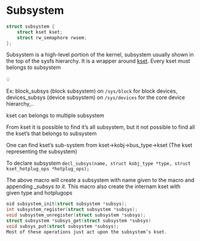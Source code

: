 # Subsystem

```c
struct subsystem {
	struct kset kset;
	struct rw_semaphore rwsem;
};
```

Subsystem is a high-level portion of the kernel, subsystem usually shown in the top of the sysfs hierarchy. It is a wrapper around [kset](Kset.md). Every kset must belongs to subsystem

<aside>
💡

Ex:  block_subsys (block subsystem) on `/sys/block` for block devices, devices_subsys (device subsystem) on  `/sys/devices` for the core device hierarchy,..

</aside>

kset can belongs to multiple subsystem

From kset it is possible to find it’s all subsystem, but it not possible to find all the kset’s that belongs to subsystem 

One can find kset’s sub-system from kset→kobj→bus_type→kset (The kset representing the subsystem)

To declare subsystem `decl_subsys(name, struct kobj_type *type,
struct kset_hotplug_ops *hotplug_ops);` 

The above macro will create a subsystem with name given to the macro and appending *_subsys to it.* This macro also create the internam kset with given type and hotplugops

```c
oid subsystem_init(struct subsystem *subsys);
int subsystem_register(struct subsystem *subsys);
void subsystem_unregister(struct subsystem *subsys);
struct subsystem *subsys_get(struct subsystem *subsys)
void subsys_put(struct subsystem *subsys);
Most of these operations just act upon the subsystem’s kset.
```